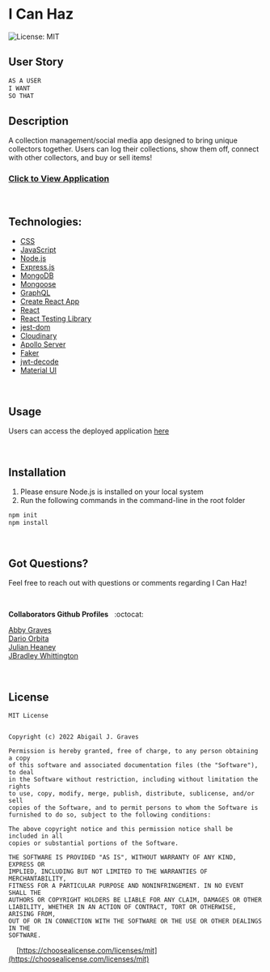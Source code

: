 # I Can Haz

![License: MIT](https://img.shields.io/badge/License-MIT-fff.svg)

## **User Story**
```md
AS A USER 
I WANT 
SO THAT 
```

## **Description**
A collection management/social media app designed to bring unique collectors together. Users can log their collections, show them off, connect with other collectors, and buy or sell items! 


<!-- !!! ADD LINK TO DEPLOYED APPLICATION -->
### [Click to View Application]()

<br/>

<!-- !!! NEED IMG OR GIF -->
<img src=""/>

<br/>

## **Technologies:**
  + [CSS](https://developer.mozilla.org/en-US/docs/Web/CSS)
  + [JavaScript](https://developer.mozilla.org/en-US/docs/Web/JavaScript)
  + [Node.js](https://nodejs.org/en/)
  + [Express.js](https://www.npmjs.com/package/express)
  + [MongoDB](https://www.mongodb.com/)
  + [Mongoose](https://www.npmjs.com/package/mongoose)
  + [GraphQL](https://www.npmjs.com/package/graphql)
  + [Create React App](https://www.npmjs.com/package/create-react-app)
  + [React](https://reactjs.org/)
  + [React Testing Library](https://www.npmjs.com/package/@testing-library/react)
  + [jest-dom](https://www.npmjs.com/package/@testing-library/jest-dom)
  + [Cloudinary](https://www.npmjs.com/package/cloudinary)
  + [Apollo Server](https://www.npmjs.com/package/apollo-server-express)
  + [Faker](https://www.npmjs.com/package/@faker-js/faker)
  + [jwt-decode](https://www.npmjs.com/package/jwt-decode)
  + [Material UI](https://mui.com/material-ui/getting-started/overview/) <!-- MAYBE ??? -->

<br/>

## **Usage**
<!-- ADD LINK TO DEPLOYED APPLICATION !!! -->
Users can access the deployed application [here]()

<br/>

## **Installation** 
1. Please ensure Node.js is installed on your local system
2. Run the following commands in the command-line in the root folder

```md
npm init
npm install
```

<br/>

## **Got Questions?**
Feel free to reach out with questions or comments regarding I Can Haz! 

<br/>

**Collaborators Github Profiles** &nbsp; :octocat:

[Abby Graves](https://github.com/abbygraves)<br/>
[Dario Orbita](https://github.com/DarioOrbita)<br/>
[Julian Heaney](https://github.com/JulianHeaney)<br/>
[JBradley Whittington](https://github.com/jbradley84)

<br/>

## **License**
```
MIT License


Copyright (c) 2022 Abigail J. Graves

Permission is hereby granted, free of charge, to any person obtaining a copy
of this software and associated documentation files (the "Software"), to deal
in the Software without restriction, including without limitation the rights
to use, copy, modify, merge, publish, distribute, sublicense, and/or sell
copies of the Software, and to permit persons to whom the Software is
furnished to do so, subject to the following conditions:

The above copyright notice and this permission notice shall be included in all
copies or substantial portions of the Software.

THE SOFTWARE IS PROVIDED "AS IS", WITHOUT WARRANTY OF ANY KIND, EXPRESS OR
IMPLIED, INCLUDING BUT NOT LIMITED TO THE WARRANTIES OF MERCHANTABILITY,
FITNESS FOR A PARTICULAR PURPOSE AND NONINFRINGEMENT. IN NO EVENT SHALL THE
AUTHORS OR COPYRIGHT HOLDERS BE LIABLE FOR ANY CLAIM, DAMAGES OR OTHER
LIABILITY, WHETHER IN AN ACTION OF CONTRACT, TORT OR OTHERWISE, ARISING FROM,
OUT OF OR IN CONNECTION WITH THE SOFTWARE OR THE USE OR OTHER DEALINGS IN THE
SOFTWARE.
```

&nbsp;&nbsp;&nbsp; [https://choosealicense.com/licenses/mit](https://choosealicense.com/licenses/mit)